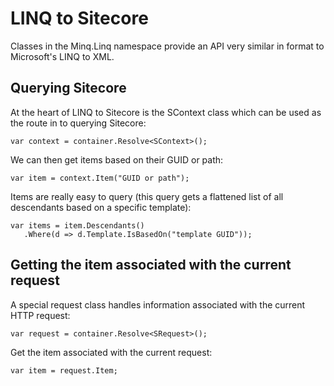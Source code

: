 # LINQ to Sitecore #

Classes in the Minq.Linq namespace provide an API very similar in format to Microsoft's LINQ to XML.

## Querying Sitecore ##

At the heart of LINQ to Sitecore is the SContext class which can be used as the route in to querying Sitecore:

```
var context = container.Resolve<SContext>();
```

We can then get items based on their GUID or path:

```
var item = context.Item("GUID or path");
```

Items are really easy to query (this query gets a flattened list of all descendants based on a specific template):

```
var items = item.Descendants()
   .Where(d => d.Template.IsBasedOn("template GUID"));
```

## Getting the item associated with the current request ##

A special request class handles information associated with the current HTTP request:

```
var request = container.Resolve<SRequest>();
```

Get the item associated with the current request:

```
var item = request.Item;
```